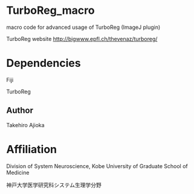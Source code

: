 # TurboReg_macro
macro code for advanced usage of TurboReg (ImageJ plugin)

TurboReg website  http://bigwww.epfl.ch/thevenaz/turboreg/

# Dependencies
Fiji

TurboReg


## Author
Takehiro Ajioka 


# Affiliation

Division of System Neuroscience, Kobe University of Graduate School of Medicine

神戸大学医学研究科システム生理学分野
